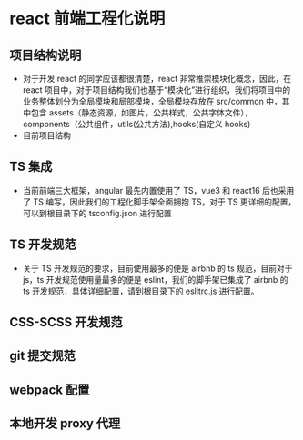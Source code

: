 # react 前端工程化说明

## 项目结构说明

- 对于开发 react 的同学应该都很清楚，react 非常推崇模块化概念，因此，在 react 项目中，对于项目结构我们也基于“模块化”进行组织，我们将项目中的业务整体划分为全局模块和局部模块，全局模块存放在 src/common 中，其中包含 assets（静态资源，如图片，公共样式，公共字体文件），components（公共组件，utils(公共方法),hooks(自定义 hooks)
- 目前项目结构

## TS 集成

- 当前前端三大框架，angular 最先内置使用了 TS，vue3 和 react16 后也采用了 TS 编写，因此我们的工程化脚手架全面拥抱 TS，对于 TS 更详细的配置，可以到根目录下的 tsconfig.json 进行配置

## TS 开发规范

- 关于 TS 开发规范的要求，目前使用最多的便是 airbnb 的 ts 规范，目前对于 js，ts 开发规范使用量最多的便是 eslint，我们的脚手架已集成了 airbnb 的 ts 开发规范，具体详细配置，请到根目录下的 eslitrc.js 进行配置。

## CSS-SCSS 开发规范

## git 提交规范

## webpack 配置

## 本地开发 proxy 代理
